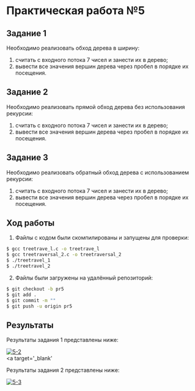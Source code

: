 # Практическая работа №5


## Задание 1

Необходимо реализовать обход дерева в ширину:
1. считать с входного потока 7 чисел и занести их в дерево;
2. вывести все значения вершин дерева через пробел в порядке их посещения.

## Задание 2

Необходимо реализовать прямой обход дерева без использования рекурсии:
1. считать с входного потока 7 чисел и занести их в дерево;
2. вывести все значения вершин дерева через пробел в порядке их посещения.

## Задание 3

Необходимо реализовать обратный обход дерева с использованием рекурсии:
1. считать с входного потока 7 чисел и занести их в дерево;
2. вывести все значения вершин дерева через пробел в порядке их посещения.


## Ход работы 

1. Файлы с кодом были скомпилированы и запущены для проверки: 
```sh
$ gcc treetrave_l.c -o treetrave_l
$ gcc treetraversal_2.c -o treetraversal_2
$ ./treetravel_1
$ ./treetravel_2
```
2. Файлы были загружены на удалённый репозиторий:
```sh
$ git checkout -b pr5
$ git add .
$ git commit -m ""
$ git push -u origin pr5
```

## Результаты

Результаты задания 1 представлены ниже:

<a href="https://imgbb.com/"><img src="https://i.ibb.co/ws80B6S/5-2.png" alt="5-2" border="0"></a><br /><a target='_blank'

Результаты задания 2 представлены ниже:

<a href="https://imgbb.com/"><img src="https://i.ibb.co/LxDbSYd/5-3.png" alt="5-3" border="0"></a><br /> 
